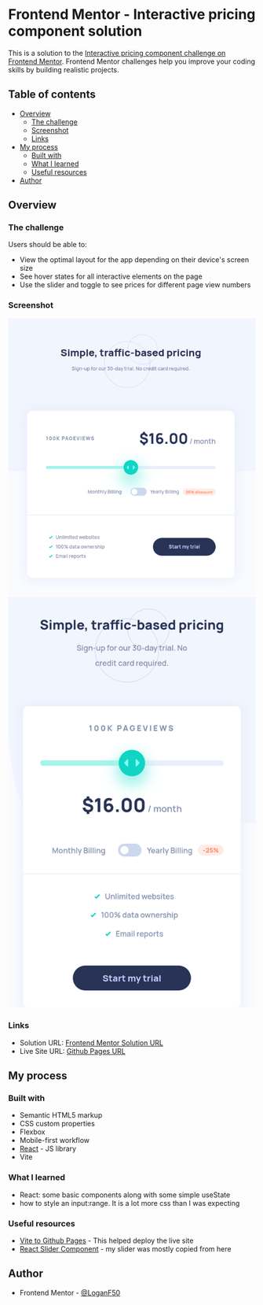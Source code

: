 # Frontend Mentor - Interactive pricing component solution

This is a solution to the [Interactive pricing component challenge on Frontend Mentor](https://www.frontendmentor.io/challenges/interactive-pricing-component-t0m8PIyY8). Frontend Mentor challenges help you improve your coding skills by building realistic projects.

## Table of contents

- [Overview](#overview)
  - [The challenge](#the-challenge)
  - [Screenshot](#screenshot)
  - [Links](#links)
- [My process](#my-process)
  - [Built with](#built-with)
  - [What I learned](#what-i-learned)
  - [Useful resources](#useful-resources)
- [Author](#author)

## Overview

### The challenge

Users should be able to:

- View the optimal layout for the app depending on their device's screen size
- See hover states for all interactive elements on the page
- Use the slider and toggle to see prices for different page view numbers

### Screenshot

![](./public/screenshots/desktop.png)
![](./public/screenshots/mobile.png)

### Links

- Solution URL: [Frontend Mentor Solution URL](https://www.frontendmentor.io/solutions/responsive-interactive-pricing-using-flexbox-and-react-pgfDcq1jo7)
- Live Site URL: [Github Pages URL](https://loganf50.github.io/interactive-pricing/)

## My process

### Built with

- Semantic HTML5 markup
- CSS custom properties
- Flexbox
- Mobile-first workflow
- [React](https://reactjs.org/) - JS library
- Vite

### What I learned

- React: some basic components along with some simple useState
- how to style an input:range. It is a lot more css than I was expecting

### Useful resources

- [Vite to Github Pages](https://dev.to/shashannkbawa/deploying-vite-app-to-github-pages-3ane) - This helped deploy the live site
- [React Slider Component](https://upmostly.com/tutorials/build-a-react-switch-toggle-component) - my slider was mostly copied from here

## Author

- Frontend Mentor - [@LoganF50](https://www.frontendmentor.io/profile/LoganF50)

